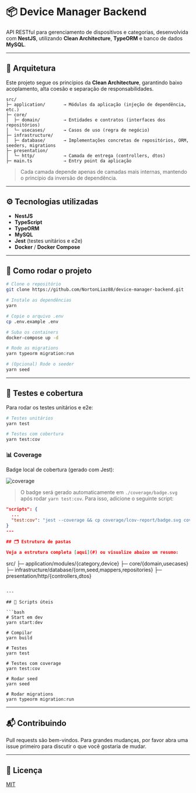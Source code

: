 # 📦 Device Manager Backend

API RESTful para gerenciamento de dispositivos e categorias, desenvolvida com **NestJS**, utilizando **Clean Architecture**, **TypeORM** e banco de dados **MySQL**.

---

## 🧱 Arquitetura

Este projeto segue os princípios da **Clean Architecture**, garantindo baixo acoplamento, alta coesão e separação de responsabilidades.

```
src/
├─ application/       → Módulos da aplicação (injeção de dependência, etc.)
├─ core/
│  ├─ domain/         → Entidades e contratos (interfaces dos repositórios)
│  └─ usecases/       → Casos de uso (regra de negócio)
├─ infrastructure/
│  ├─ database/       → Implementações concretas de repositórios, ORM, seeders, migrations
├─ presentation/
│  └─ http/           → Camada de entrega (controllers, dtos)
├─ main.ts            → Entry point da aplicação
```

> Cada camada depende apenas de camadas mais internas, mantendo o princípio da inversão de dependência.

---

## ⚙️ Tecnologias utilizadas

- **NestJS**
- **TypeScript**
- **TypeORM**
- **MySQL**
- **Jest** (testes unitários e e2e)
- **Docker** / **Docker Compose**

---

## 🚀 Como rodar o projeto

```bash
# Clone o repositório
git clone https://github.com/NortonLiaz88/device-manager-backend.git

# Instale as dependências
yarn

# Copie o arquivo .env
cp .env.example .env

# Suba os containers
docker-compose up -d

# Rode as migrations
yarn typeorm migration:run

# (Opcional) Rode o seeder
yarn seed
```

---

## 🧪 Testes e cobertura

Para rodar os testes unitários e e2e:

```bash
# Testes unitários
yarn test

# Testes com cobertura
yarn test:cov
```

### 📊 Coverage

Badge local de cobertura (gerado com Jest):

![coverage](./coverage/badge.svg)

> O badge será gerado automaticamente em `./coverage/badge.svg` após rodar `yarn test:cov`. Para isso, adicione o seguinte script:

```json
"scripts": {
  ...
  "test:cov": "jest --coverage && cp coverage/lcov-report/badge.svg coverage/badge.svg"
}
---

## 🗂 Estrutura de pastas

Veja a estrutura completa [aqui](#) ou visualize abaixo um resumo:

```
src/
├─ application/modules/{category,device}
├─ core/{domain,usecases}
├─ infrastructure/database/{orm,seed,mappers,repositories}
├─ presentation/http/{controllers,dtos}
```

---

## 📝 Scripts úteis

```bash
# Start em dev
yarn start:dev

# Compilar
yarn build

# Testes
yarn test

# Testes com coverage
yarn test:cov

# Rodar seed
yarn seed

# Rodar migrations
yarn typeorm migration:run
```

---

## 📬 Contribuindo

Pull requests são bem-vindos. Para grandes mudanças, por favor abra uma issue primeiro para discutir o que você gostaria de mudar.

---

## 🪪 Licença

[MIT](LICENSE)
